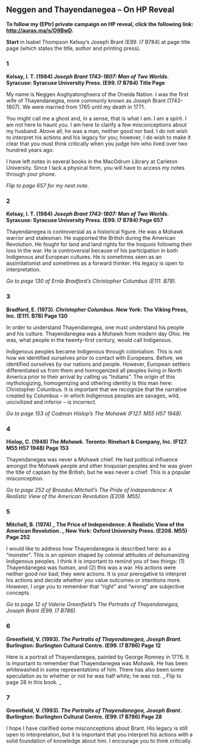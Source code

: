 
## Neggen and Thayendanegea – On HP Reveal 

**To follow my (EPtr) private campaign on HP reveal, click the following link: http://auras.ma/s/O9BwD.**

**Start**  in Isabel Thompson Kelsay’s Joseph Brant (E99. I7 B784) at page title page (which states the title, author and printing press). 


### 1

**Kelsay, I. T.  (1984) _Joseph Brant 1743-1807: Man of Two Worlds._ Syracuse: Syracuse University Press. (E99. I7 B784)**
**Title Page**

My name is Neggen Aoghyatonghsera of the Oneida Nation. I was the first wife of Thayendanegea, more commonly known as Joseph Brant (1743-1807). We were married from 1765 until my death in 1771. 

You might call me a ghost and, in a sense, that is what I am. I am a spirit. I am not here to haunt you. I am here to clarify a few misconceptions about my husband. Above all, he was a man, neither good nor bad. I do not wish to interpret his actions and his legacy for you; however, I do wish to make it clear that you must think critically when you judge him who lived over two hundred years ago. 

I have left notes in several books in the MacOdrum Library at Carleton University. Since I lack a physical form, you will have to access my notes through your phone.

_Flip to page 657 for my next note._ 


### 2

**Kelsay, I. T.  (1984) _Joseph Brant 1743-1807: Man of Two Worlds._ Syracuse: Syracuse University Press. (E99. I7 B784)
Page 657**

Thayendanegea is controversial as a historical figure. He was a Mohawk warrior and statesman. He supported the British during the American Revolution. He fought for land and land rights for the Iroquois following their loss in the war. He is controversial because of his participation in both Indigenous and European cultures. He is sometimes seen as an assimilationist and sometimes as a forward thinker. His legacy is open to interpretation. 

_Go to page 130 of Ernle Bradford’s Christopher Columbus (E111. B78)._ 


### 3

**Bradford, E. (1973). _Christopher Columbus._ New York: The Viking Press, Inc. (E111. B78)
Page 130**

In order to understand Thayendanegea, one must understand his people and his culture. Thayendanegea was a Mohawk from modern day Ohio. He was, what people in the twenty-first century, would call Indigenous.  

Indigenous peoples became Indigenous through colonialism. This is not how we identified ourselves prior to contact with Europeans. Before, we identified ourselves by our nations and people. However, European settlers differentiated us from them and homogenized all peoples living in North America prior to their arrival by calling us “Indians”. The origin of this mythologizing, homogenizing and othering identity is this man here: Christopher Columbus. It is important that we recognize that the narrative created by Columbus – in which Indigenous peoples are savages, wild, uncivilized and inferior – is incorrect. 

_Go to page 153 of Codman Hislop’s The Mohawk (F127. M55 H57 1948)._


### 4

**Hislop, C. (1948) _The Mohawk._ Toronto: Rinehart & Company, Inc. (F127. M55 H57 1948) 
Page 153**

Thayendanegea was never a Mohawk chief. He had political influence amongst the Mohawk people and other Iroquoian peoples and he was given the title of captain by the British, but he was never a chief. This is a popular misconception. 

_Go to page 252 of Broadus Mitchell’s The Pride of Independence: A Realistic View of the American Revolution (E208. M55)._


### 5

**Mitchell, B. (1974) _ The Price of Independence: A Realistic View of the American Revolution. _ New York: Oxford University Press. (E208. M55) 
Page 252**

I would like to address how Thayendanegea is described here: as a “monster”. This is an opinion shaped by colonial attitudes of dehumanizing Indigenous peoples. I think it is important to remind you of two things: (1) Thayendanegea was human, and (2) this was a war. His actions were neither good nor bad; they were actions. It is your prerogative to interpret his actions and decide whether you value outcomes or intentions more. However, I urge you to remember that “right” and “wrong” are subjective concepts. 

_Go to page 12 of Valerie Greenfield’s The Portraits of Thayendanegea, Joseph Brant (E99. I7 B786)._ 


### 6

**Greenfield, V. (1993). _The Portraits of Thayendanegea, Joseph Brant._ Burlington: Burlington Cultural Centre. (E99. I7 B786)
Page 12**

Here is a portrait of Thayendanegea, painted by George Romney in 1776. It is important to remember that Thayendanegea was Mohawk. He has been whitewashed in some representations of him. There has also been some speculation as to whether or not he was half white; he was not. 
_ Flip to page 28 in this book. _


### 7

**Greenfield, V. (1993). _The Portraits of Thayendanegea, Joseph Brant._ Burlington: Burlington Cultural Centre. (E99. I7 B786)
Page 28**

I hope I have clarified some misconceptions about Brant. His legacy is still open to interpretation, but it is important that you interpret his actions with a solid foundation of knowledge about him. I encourage you to think critically. 
